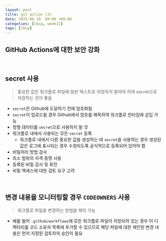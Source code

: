 ```yaml
---
layout: post
title: git action (3)
date: 2025-06-10  09:00 +09:00
categoties: [cbcp, week11]
tags: [cbcp]
---
```


## GitHub Actions에 대한 보안 강화

<br>

## secret 사용

> 중요한 값은 워크플로 파일에 일반 텍스트로 저장하지 말아야 하며 secret으로 저장하는 것이 좋음

- `secret`은 Github에 도달하기 전에 암호화됨
- `secret`이 업로드될 경우 Github에서 암호를 해독하여 워크플로 런타임에 삽입 가능
- 정형 데이터를 `secret`으로 사용하지 말 것
- 워크플로 내에서 사용되는 모든 `secret` 등록
  - 워크플로 내에서 다른 중요한 값을 생성하는 데 `secret`을 사용하는 경우 생성된 값은 로그에 표시되는 경우 수정되도록 공식적으로 등록되어 있어야 함
- 비밀처리 방법 감사
- 최소 범위의 자격 증명 사용
- 등록된 비밀 감사 및 회전
- 비밀 액세스에 대한 검토 요구 고려

<br>

## 변경 내용을 모니터링할 경우 `CODEOWNERS` 사용

> 워크플로 파일을 변경하는 방법을 제어 가능

- 예를 들어 `.github/workflows`에 모든 워크플로 파일이 저장되어 있는 경우 이 디렉터리를 코드 소유자 목록에 추가할 수 있으므로 해당 파일에 대한 제안된 변경 내용은 먼저 지정된 검토자의 승인이 필요
